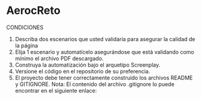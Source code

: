 # AerocReto

CONDICIONES
1.	Describa dos escenarios que usted validaría para asegurar la calidad de la página
2.	Elija 1 escenario y automatícelo asegurándose que está validando como mínimo el archivo PDF descargado.
3.	Construya la automatización bajo el arquetipo Screenplay.
4.	Versione el código en el repositorio de su preferencia.
5.	El proyecto debe tener correctamente construido los archivos README y GITIGNORE.
      Nota: El contenido del archivo .gitignore lo puede encontrar en el siguiente enlace: